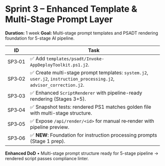 # Sprint 3 – Enhanced Template & Multi-Stage Prompt Layer
**Duration:** 1 week
**Goal:** Multi-stage prompt templates and PSADT rendering foundation for 5-stage AI pipeline.

| ID | Task |
|----|------|
| SP3‑01 | ✅ Add `templates/psadt/Invoke-AppDeployToolkit.ps1.j2`. |
| SP3‑02 | ✅ Create multi-stage prompt templates: `system.j2`, `user.j2`, `instruction_processing.j2`, `advisor_correction.j2`. |
| SP3‑03 | ✅ Enhanced `ScriptRenderer` with pipeline-ready rendering (Stages 3+5). |
| SP3‑04 | ✅ Snapshot tests: rendered PS1 matches golden file with multi-stage structure. |
| SP3‑05 | ✅ Expose `/api/render/<id>` for manual re‑render with pipeline preview. |
| SP3‑06 | ✅ **NEW**: Foundation for instruction processing prompts (Stage 1 prep). |

**Enhanced DoD** • Multi-stage prompt structure ready for 5-stage pipeline → rendered script passes compliance linter.

